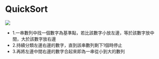 # QuickSort
![](https://www.geeksforgeeks.org/wp-content/uploads/gq/2014/01/QuickSort2.png)
- 1.一串數列中找一個數字為基準點，若比該數字小放左邊，等於該數字放中間，大於該數字放右邊
- 2.持續分類左邊右邊的數字，直到該串數列剩下1個時停止
- 3.再將左邊中間右邊的數字合起來即為一串從小到大的數列
